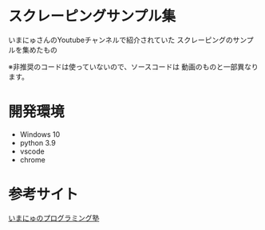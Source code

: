 # スクレーピングサンプル集
いまにゅさんのYoutubeチャンネルで紹介されていた
スクレーピングのサンプルを集めたもの

※非推奨のコードは使っていないので、ソースコードは
動画のものと一部異なります。

# 開発環境
* Windows 10
* python 3.9
* vscode
* chrome

# 参考サイト
[いまにゅのプログラミング塾](https://www.youtube.com/channel/UC0xRMqPOyRNPTaL6BxhbCnQ)